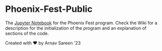 # Phoenix-Fest-Public

The [Jupyter Notebook](https://jupyter.org/) for the Phoenix Fest program. Check the Wiki for a description for the initialization of the program and an explanation of sections of the code. 

Created with :heart: by Arnav Sareen '23
